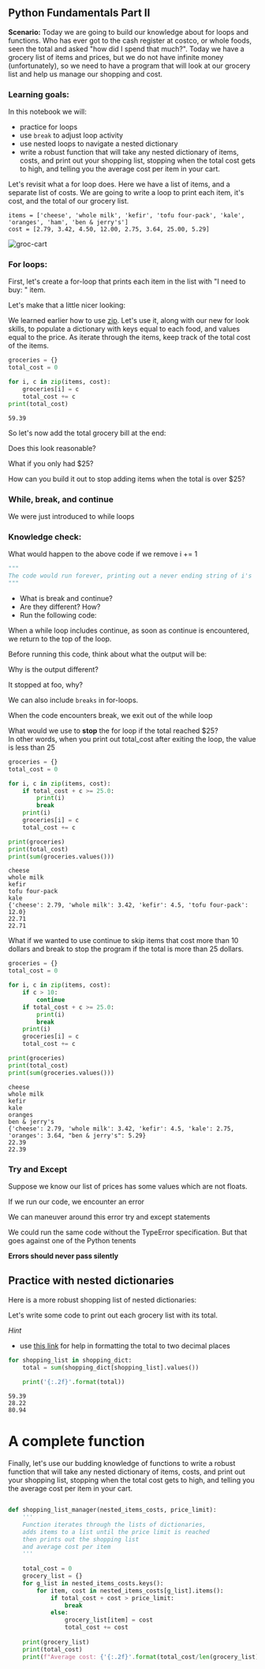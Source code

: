 
## Python Fundamentals Part II

**Scenario:** Today we are going to build our knowledge about for loops and functions. Who has ever got to the cash register at costco, or whole foods, seen the total and asked "how did I spend that much?". Today we have a grocery list of items and prices, but we do not have infinite money (unfortunately), so we need to have a program that will look at our grocery list and help us manage our shopping and cost.

### Learning goals:

In this notebook we will:
 - practice for loops
 - use `break` to adjust loop activity
 - use nested loops to navigate a nested dictionary
 - write a robust function that will take any nested dictionary of items, costs, and print out your shopping list, stopping when the total cost gets to high, and telling you the average cost per item in your cart.


Let's revisit what a for loop does. Here we have a list of items, and a separate list of costs. We are going to write a loop to print each item, it's cost, and the total of our grocery list.

```
items = ['cheese', 'whole milk', 'kefir', 'tofu four-pack', 'kale', 'oranges', 'ham', 'ben & jerry's']
cost = [2.79, 3.42, 4.50, 12.00, 2.75, 3.64, 25.00, 5.29]
```

![groc-cart](https://images.pexels.com/photos/1389103/pexels-photo-1389103.jpeg?auto=compress&cs=tinysrgb&dpr=2&h=750&w=1260)

### For loops:
First, let's create a for-loop that prints each item in the list with "I need to buy: " item.

Let's make that a little nicer looking:


We learned earlier how to use [zip](https://www.w3schools.com/python/ref_func_zip.asp).  Let's  use it, along with our new for look skills, to populate a dictionary with keys equal to each food, and values equal to the price.  As iterate through the items, keep track of the total cost of the items.


```python
groceries = {}
total_cost = 0

for i, c in zip(items, cost):
    groceries[i] = c
    total_cost += c
print(total_cost)
```

    59.39


So let's now add the total grocery bill at the end:

Does this look reasonable?

What if you only had $25? 

How can you build it out to stop adding items when the total is over $25?

### While, break, and continue
We were just introduced to while loops

### Knowledge check:
What would happen to the above code if we remove i += 1


```python
"""
The code would run forever, printing out a never ending string of i's
"""
```

- What is break and continue?
- Are they different? How?
- Run the following code:

When a while loop includes continue, as soon as continue is encountered, we return to the top of the loop.

Before running this code, think about what the output will be:

Why is the output different?

It stopped at foo, why?

We can also include `breaks` in for-loops.

When the code encounters break, we exit out of the while loop

What would we use to **stop** the for loop if the total reached $25?  
In other words, when you print out total_cost after exiting the loop, the value is less than 25


```python
groceries = {}
total_cost = 0

for i, c in zip(items, cost):
    if total_cost + c >= 25.0:
        print(i)
        break
    print(i)
    groceries[i] = c
    total_cost += c

print(groceries)
print(total_cost)
print(sum(groceries.values()))
```

    cheese
    whole milk
    kefir
    tofu four-pack
    kale
    {'cheese': 2.79, 'whole milk': 3.42, 'kefir': 4.5, 'tofu four-pack': 12.0}
    22.71
    22.71


What if we wanted to use continue to skip items that cost more than 10 dollars and break to stop the program if the total is more than 25 dollars.


```python
groceries = {}
total_cost = 0

for i, c in zip(items, cost):
    if c > 10:
        continue
    if total_cost + c >= 25.0:
        print(i)
        break
    print(i)
    groceries[i] = c
    total_cost += c

print(groceries)
print(total_cost)
print(sum(groceries.values()))
```

    cheese
    whole milk
    kefir
    kale
    oranges
    ben & jerry's
    {'cheese': 2.79, 'whole milk': 3.42, 'kefir': 4.5, 'kale': 2.75, 'oranges': 3.64, "ben & jerry's": 5.29}
    22.39
    22.39


### Try and Except

Suppose we know our list of prices has some values which are not floats.


If we run our code, we encounter an error

We can maneuver around this error try and except statements

We could run the same code without the TypeError specification.  But that goes against one of the Python tenents 


**Errors should never pass silently**

## Practice with nested dictionaries

Here is a more robust shopping list of nested dictionaries:


Let's write some code to print out each grocery list with its total.

_Hint_

- use [this link](https://pyformat.info/#number) for help in formatting the total to two decimal places


```python
for shopping_list in shopping_dict:
    total = sum(shopping_dict[shopping_list].values())
    
    print('{:.2f}'.format(total))
```

    59.39
    28.22
    80.94


# A complete function

Finally, let's use our budding knowledge of functions to write a robust function that will take any nested dictionary of items, costs, and print out your shopping list, stopping when the total cost gets to high, and telling you the average cost per item in your cart.


```python

def shopping_list_manager(nested_items_costs, price_limit):
    '''
    Function iterates through the lists of dictionaries, 
    adds items to a list until the price limit is reached
    then prints out the shopping list
    and average cost per item  
    '''
    
    total_cost = 0
    grocery_list = {}
    for g_list in nested_items_costs.keys():
        for item, cost in nested_items_costs[g_list].items():
            if total_cost + cost > price_limit:
                break
            else:
                grocery_list[item] = cost
                total_cost += cost
                
    print(grocery_list)
    print(total_cost)
    print(f"Average cost: {'{:.2f}'.format(total_cost/len(grocery_list))}")
    
```
